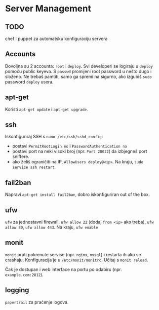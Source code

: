 # Server Management

## TODO

chef i puppet za automatsku konfiguraciju servera

## Accounts

Dovoljna su 2 accounta: `root` i `deploy`. Svi developeri se logiraju u `deploy` pomoću public keyeva. S `passwd` promijeni root password u nešto dugo i složeno. Ne trebaš pamtiti, samo ga spremi na sigurno, ako izgubiš `sudo` password `deploy` usera.

## apt-get

Koristi `apt-get update` i `apt-get upgrade`.

## ssh

Iskonfiguriraj SSH s `nano /etc/ssh/sshd_config`:
* postavi `PermitRootLogin no` i `PasswordAuthentication no`
* postavi port na neki visoki broj (npr. `Port 20022`) da izbjegneš port sniffere.
* ako želiš ograničiti na IP, `AllowUsers deploy@<ip>`.
Na kraju, `sudo service ssh restart`.

## fail2ban

Napravi `apt-get install fail2ban`, dobro iskonfiguriran out of the box.

## ufw

`ufw` za jednostavni firewall. `ufw allow 22` (dodaj `from <ip>` ako treba), `ufw allow 80`, `ufw allow 443`. Na kraju, `ufw enable`

## monit

`monit` prati pokrenute servise (npr. `nginx`, `mysql`) i restarta ih ako se crashaju. Konfiguracija je u `/etc/monit/monitrc`. Učitaj s `monit reload`.

Čak je dostupan i web interface na portu po odabiru (npr. `example.com:2812`).

## logging

`papertrail` za praćenje logova.
